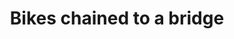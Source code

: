 ---
layout: photo
title: Bikes chained to a bridge
location: Amsterdam
pic: bikes-chained-to-bridge
---